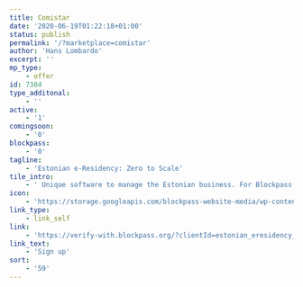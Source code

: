 ```yaml
---
title: Comistar
date: '2020-06-19T01:22:18+01:00'
status: publish
permalink: '/?marketplace=comistar'
author: 'Hans Lombardo'
excerpt: ''
mp_type:
    - offer
id: 7304
type_additonal:
    - ''
active:
    - '1'
comingsoon:
    - '0'
blockpass:
    - '0'
tagline:
    - 'Estonian e-Residency: Zero to Scale'
tile_intro:
    - ' Unique software to manage the Estonian business. For Blockpass users we provide 75€ off from onboarding fees (standard price 350€). '
icon:
    - 'https://storage.googleapis.com/blockpass-website-media/wp-content/uploads/2020/06/comstar-1024x292.png'
link_type:
    - link_self
link:
    - 'https://verify-with.blockpass.org/?clientId=estonian_eresidency_zero_to_scale_8af86&serviceName=Estonian%20e-Residency:%20Zero%20to%20Scale&env=prod'
link_text:
    - 'Sign up'
sort:
    - '59'
---
```

<!DOCTYPE html PUBLIC "-//W3C//DTD HTML 4.0 Transitional//EN" "http://www.w3.org/TR/REC-html40/loose.dtd">
<?xml encoding="UTF-8">
